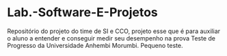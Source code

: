 # Lab.-Software-E-Projetos
Repositório do projeto do time de SI e CCO, projeto esse que é para auxiliar o aluno a entender e conseguir medir seu desempenho na prova Teste de Progresso da Universidade Anhembi Morumbi.
Pequeno teste.